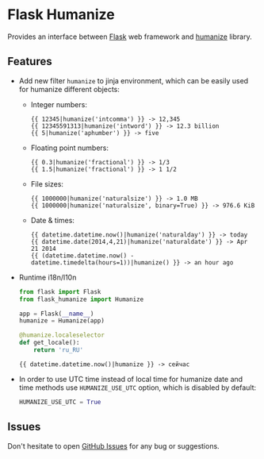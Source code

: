 # Flask Humanize

Provides an interface between [Flask](http://flask.pocoo.org/) web framework
and [humanize](https://github.com/jmoiron/humanize) library.

## Features

- Add new filter `humanize` to jinja environment, which can be easily used for
  humanize different objects:

    + Integer numbers:

      ```jinja
      {{ 12345|humanize('intcomma') }} -> 12,345
      {{ 12345591313|humanize('intword') }} -> 12.3 billion
      {{ 5|humanize('aphumber') }} -> five
      ```

    + Floating point numbers:

      ```jinja
      {{ 0.3|humanize('fractional') }} -> 1/3
      {{ 1.5|humanize('fractional') }} -> 1 1/2
      ```

    + File sizes:

      ```jinja
      {{ 1000000|humanize('naturalsize') }} -> 1.0 MB
      {{ 1000000|humanize('naturalsize', binary=True) }} -> 976.6 KiB
      ```

    + Date & times:

      ```jinja
      {{ datetime.datetime.now()|humanize('naturalday') }} -> today
      {{ datetime.date(2014,4,21)|humanize('naturaldate') }} -> Apr 21 2014
      {{ (datetime.datetime.now() - datetime.timedelta(hours=1))|humanize() }} -> an hour ago
      ```

- Runtime i18n/l10n

    ```python
    from flask import Flask
    from flask_humanize import Humanize
    
    app = Flask(__name__)
    humanize = Humanize(app)
    
    @humanize.localeselector
    def get_locale():
        return 'ru_RU'
    ```

    ```jinja
    {{ datetime.datetime.now()|humanize }} -> сейчас
    ```

- In order to use UTC time instead of local time for humanize date and time
  methods use `HUMANIZE_USE_UTC` option, which is disabled by default:

    ```python
    HUMANIZE_USE_UTC = True
    ```

## Issues

Don't hesitate to open [GitHub Issues](https://github.com/vitalk/flask-humanize/issues) for any bug or suggestions.
